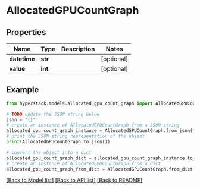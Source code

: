# AllocatedGPUCountGraph


## Properties

Name | Type | Description | Notes
------------ | ------------- | ------------- | -------------
**datetime** | **str** |  | [optional] 
**value** | **int** |  | [optional] 

## Example

```python
from hyperstack.models.allocated_gpu_count_graph import AllocatedGPUCountGraph

# TODO update the JSON string below
json = "{}"
# create an instance of AllocatedGPUCountGraph from a JSON string
allocated_gpu_count_graph_instance = AllocatedGPUCountGraph.from_json(json)
# print the JSON string representation of the object
print(AllocatedGPUCountGraph.to_json())

# convert the object into a dict
allocated_gpu_count_graph_dict = allocated_gpu_count_graph_instance.to_dict()
# create an instance of AllocatedGPUCountGraph from a dict
allocated_gpu_count_graph_from_dict = AllocatedGPUCountGraph.from_dict(allocated_gpu_count_graph_dict)
```
[[Back to Model list]](../README.md#documentation-for-models) [[Back to API list]](../README.md#documentation-for-api-endpoints) [[Back to README]](../README.md)


